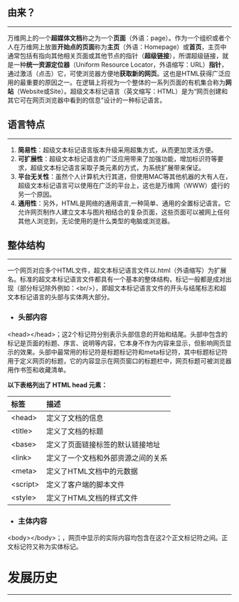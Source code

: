 ## 由来？

---

万维网上的一个**超媒体文档**称之为一个**页面**（外语：page）。作为一个组织或者个人在万维网上放置**开始点的页面**称为**主页**（外语：Homepage）或**首页**，主页中通常包括有指向其他相关页面或其他节点的指针（**超级链接**），所谓超级链接，就是一种**统一资源定位器**（Uniform Resource Locator，外语缩写：URL）**指针**，通过激活（点击）它，可使浏览器方便地**获取新的网页**。这也是HTML获得广泛应用的最重要的原因之一。在逻辑上将视为一个整体的一系列页面的有机集合称为**网站**（Website或Site）。超级文本标记语言（英文缩写：HTML）是为“网页创建和其它可在网页浏览器中看到的信息”设计的一种标记语言。

## 语言特点

---

1. **简易性**：超级文本标记语言版本升级采用超集方式，从而更加灵活方便。
2. **可扩展性**：超级文本标记语言的广泛应用带来了加强功能，增加标识符等要求，超级文本标记语言采取子类元素的方式，为系统扩展带来保证。
3. **平台无关性**：虽然个人计算机大行其道，但使用MAC等其他机器的大有人在，超级文本标记语言可以使用在广泛的平台上，这也是万维网（WWW）盛行的另一个原因。
4. **通用性**：另外，HTML是网络的通用语言,一种简单、通用的全置标记语言。它允许网页制作人建立文本与图片相结合的复杂页面，这些页面可以被网上任何其他人浏览到，无论使用的是什么类型的电脑或浏览器。

## 整体结构

---

一个网页对应多个HTML文件，超文本标记语言文件以.html（外语缩写）为扩展名。标准的超文本标记语言文件都具有一个基本的整体结构，标记一般都是成对出现（部分标记除外例如：&lt;br/&gt;），即超文本标记语言文件的开头与结尾标志和超文本标记语言的头部与实体两大部分。

* ### 头部内容

&lt;head&gt;&lt;/head&gt;；这2个标记符分别表示头部信息的开始和结尾。头部中包含的标记是页面的标题、序言、说明等内容，它本身不作为内容来显示，但影响网页显示的效果。头部中最常用的标记符是标题标记符和meta标记符，其中标题标记符用于定义网页的标题，它的内容显示在网页窗口的标题栏中，网页标题可被浏览器用作书签和收藏清单。

**以下表格列出了 HTML head 元素：**

| 标签 | 描述 |
| :--- | :--- |
| &lt;head&gt; | 定义了文档的信息 |
| &lt;title&gt; | 定义了文档的标题 |
| &lt;base&gt; | 定义了页面链接标签的默认链接地址 |
| &lt;link&gt; | 定义了一个文档和外部资源之间的关系 |
| &lt;meta&gt; | 定义了HTML文档中的元数据 |
| &lt;script&gt; | 定义了客户端的脚本文件 |
| &lt;style&gt; | 定义了HTML文档的样式文件 |

* ### 主体内容

&lt;body&gt;&lt;/body&gt;；，网页中显示的实际内容均包含在这2个正文标记符之间。正文标记符又称为实体标记。



# 发展历史

---



